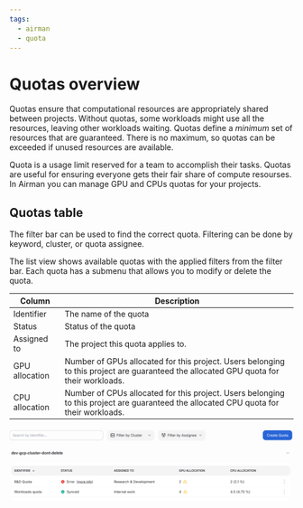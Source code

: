 ```yaml
---
tags:
  - airman
  - quota
---
```


# Quotas overview

Quotas ensure that computational resources are appropriately shared between projects. Without quotas, some workloads might use all the resources, leaving other workloads waiting. Quotas define a _minimum_ set of resources that are guaranteed. There is no maximum, so quotas can be exceeded if unused resources are available.

Quota is a usage limit reserved for a team to accomplish their tasks. Quotas are useful for ensuring everyone gets their fair share of compute resourses. In Airman you can manage GPU and CPUs quotas for your projects.

## Quotas table

The filter bar can be used to find the correct quota. Filtering can be done by keyword, cluster, or quota assignee.

The list view shows available quotas with the applied filters from the filter bar. Each quota has a submenu that allows you to modify or delete the quota.

| Column         | Description                                                                                                                            |
| -------------- | -------------------------------------------------------------------------------------------------------------------------------------- |
| Identifier     | The name of the quota                                                                                                                  |
| Status         | Status of the quota                                                                                                                    |
| Assigned to    | The project this quota applies to.                                                                                                     |
| GPU allocation | Number of GPUs allocated for this project. Users belonging to this project are guaranteed the allocated GPU quota for their workloads. |
| CPU allocation | Number of CPUs allocated for this project. Users belonging to this project are guaranteed the allocated CPU quota for their workloads. |

![A diagram of the clusters page.](../../img/quotas/overview.png)
